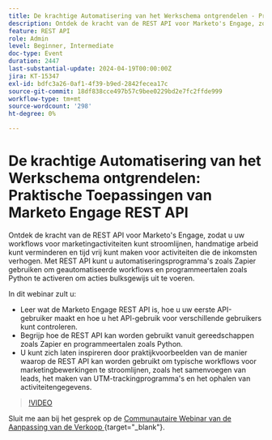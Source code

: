 ```yaml
---
title: De krachtige Automatisering van het Werkschema ontgrendelen - Praktische Toepassingen van Marketo Engage REST API
description: Ontdek de kracht van de REST API voor Marketo's Engage, zodat u uw workflows voor marketingactiviteiten kunt stroomlijnen, handmatige arbeid kunt verminderen en tijd vrij kunt maken voor activiteiten die de inkomsten verhogen. Met behulp van REST API kunt u automatiseringsprogramma's zoals Zapier gebruiken om geautomatiseerde workflows en programmeertalen zoals Python te activeren en acties bulksgewijs uit te voeren.In dit webinar zult u:- Leer wat de REST API van het Marketo Engage is, hoe u uw eerste API-gebruiker kunt maken en hoe u het gebruik van API voor verschillende gebruikers kunt controleren.- Begrijp hoe de REST API kan worden gebruikt vanuit gereedschappen zoals Zapier en programmeertalen zoals Python.- U kunt zich laten inspireren door praktijkvoorbeelden van de manier waarop de REST API kan worden gebruikt om typische workflows voor marketingbewerkingen te stroomlijnen, zoals het samenvoegen van leads, het maken van UTM-trackingprogramma's en het ophalen van activiteitengegevens.
feature: REST API
role: Admin
level: Beginner, Intermediate
doc-type: Event
duration: 2447
last-substantial-update: 2024-04-19T00:00:00Z
jira: KT-15347
exl-id: bdfc3a26-0af1-4f39-b9ed-2842fecea17c
source-git-commit: 18df838cce497b57c9bee0229bd2e7fc2ffde999
workflow-type: tm+mt
source-wordcount: '298'
ht-degree: 0%

---
```


# De krachtige Automatisering van het Werkschema ontgrendelen: Praktische Toepassingen van Marketo Engage REST API

Ontdek de kracht van de REST API voor Marketo&#39;s Engage, zodat u uw workflows voor marketingactiviteiten kunt stroomlijnen, handmatige arbeid kunt verminderen en tijd vrij kunt maken voor activiteiten die de inkomsten verhogen. Met REST API kunt u automatiseringsprogramma&#39;s zoals Zapier gebruiken om geautomatiseerde workflows en programmeertalen zoals Python te activeren om acties bulksgewijs uit te voeren.

In dit webinar zult u:

- Leer wat de Marketo Engage REST API is, hoe u uw eerste API-gebruiker maakt en hoe u het API-gebruik voor verschillende gebruikers kunt controleren.
- Begrijp hoe de REST API kan worden gebruikt vanuit gereedschappen zoals Zapier en programmeertalen zoals Python.
- U kunt zich laten inspireren door praktijkvoorbeelden van de manier waarop de REST API kan worden gebruikt om typische workflows voor marketingbewerkingen te stroomlijnen, zoals het samenvoegen van leads, het maken van UTM-trackingprogramma&#39;s en het ophalen van activiteitengegevens.

>[!VIDEO](https://video.tv.adobe.com/v/3428435/?learn=on)


Sluit me aan bij het gesprek op de [ Communautaire Webinar van de Aanpassing van de Verkoop ](https://nation.marketo.com/t5/product-discussions/webinar-april-17th-8am-pst-unlocking-powerful-workflow/td-p/346330) {target="_blank"}.
